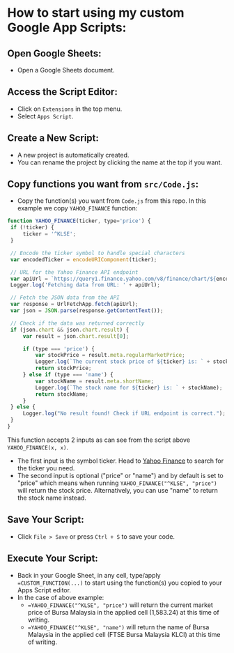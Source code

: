 # How to start using my custom Google App Scripts:

## Open Google Sheets:
   - Open a Google Sheets document.

## Access the Script Editor:
   - Click on `Extensions` in the top menu.
   - Select `Apps Script`.

## Create a New Script:
   - A new project is automatically created.
   - You can rename the project by clicking the name at the top if you want.

## Copy functions you want from `src/Code.js`:
   - Copy the function(s) you want from `Code.js` from this repo. In this example we copy `YAHOO_FINANCE` function:
   ```javascript
   function YAHOO_FINANCE(ticker, type='price') {
   	if (!ticker) {
   		ticker = '^KLSE';
   	}
   
   	// Encode the ticker symbol to handle special characters
   	var encodedTicker = encodeURIComponent(ticker);
   
   	// URL for the Yahoo Finance API endpoint
   	var apiUrl = `https://query1.finance.yahoo.com/v8/finance/chart/${encodedTicker}?range=1d&interval=1m`;
   	Logger.log('Fetching data from URL: ' + apiUrl);
   
   	// Fetch the JSON data from the API
   	var response = UrlFetchApp.fetch(apiUrl);
   	var json = JSON.parse(response.getContentText());
   
   	// Check if the data was returned correctly
   	if (json.chart && json.chart.result) {
   		var result = json.chart.result[0];
   
   		if (type === 'price') {
   			var stockPrice = result.meta.regularMarketPrice;
   			Logger.log(`The current stock price of ${ticker} is: ` + stockPrice);
   			return stockPrice;
   		} else if (type === 'name') {
   			var stockName = result.meta.shortName;
   			Logger.log(`The stock name for ${ticker} is: ` + stockName);
   			return stockName;
   		}
   	} else {
   		Logger.log("No result found! Check if URL endpoint is correct.");
   	}
   }
   ```
   This function accepts 2 inputs as can see from the script above `YAHOO_FINANCE(x, x)`.
   - The first input is the symbol ticker. Head to [Yahoo Finance](https://finance.yahoo.com/) to search for the ticker you need.
   - The second input is optional ("price" or "name") and by default is set to "price" which means when running `YAHOO_FINANCE("^KLSE", "price")` will return the stock price. Alternatively, you can use "name" to return the stock name instead.

## Save Your Script:
   - Click `File > Save` or press `Ctrl + S` to save your code.

## Execute Your Script:
   - Back in your Google Sheet, in any cell, type/apply `=CUSTOM_FUNCTION(...)` to start using the function(s) you copied to your Apps Script editor.
   - In the case of above example: 
      - `=YAHOO_FINANCE("^KLSE", "price")` will return the current market price of Bursa Malaysia in the applied cell (1,583.24) at this time of writing.
      - `=YAHOO_FINANCE("^KLSE", "name")` will return the name of Bursa Malaysia in the applied cell (FTSE Bursa Malaysia KLCI) at this time of writing.
